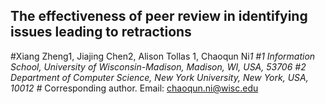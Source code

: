 ## The effectiveness of peer review in identifying issues leading to retractions
#Xiang Zheng1, Jiajing Chen2, Alison Tollas 1, Chaoqun Ni*1
#1 Information School, University of Wisconsin-Madison, Madison, WI, USA, 53706
#2 Department of Computer Science, New York University, New York, USA, 10012
#* Corresponding author. Email: chaoqun.ni@wisc.edu
